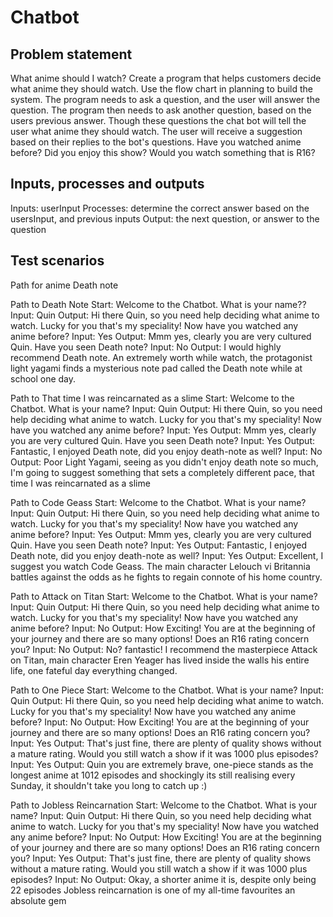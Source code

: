 # Chatbot

## Problem statement
What anime should I watch?
Create a program that helps customers decide what anime they should watch. Use the flow chart in planning to build the system.
The program needs to ask a question, and the user will answer the question. The program then needs to ask another question,
based on the users previous answer.  Though these questions the chat bot will tell the user what anime they should watch. 
The user will receive a suggestion based on their replies to the bot's questions.
Have you watched anime before? Did you enjoy this show? Would you watch something that is R16?

## Inputs, processes and outputs
Inputs: userInput
Processes: determine the correct answer based on the usersInput, and previous inputs
Output: the next question, or answer to the question

## Test scenarios
Path for anime Death note

Path to Death Note
Start: Welcome to the Chatbot. What is your name??
Input: Quin
Output: Hi there Quin, so you need help deciding what anime to watch. Lucky for you that's my speciality! Now have you watched any anime before?
Input: Yes
Output: Mmm yes, clearly you are very cultured Quin. Have you seen Death note?
Input: No 
Output: I would highly recommend Death note. An extremely worth while watch, the protagonist light yagami finds a mysterious note pad called the Death note while at school one day.

Path to That time I was reincarnated as a slime
Start: Welcome to the Chatbot. What is your name?
Input: Quin 
Output: Hi there Quin, so you need help deciding what anime to watch. Lucky for you that's my speciality! Now have you watched any anime before?
Input: Yes
Output: Mmm yes, clearly you are very cultured Quin. Have you seen Death note?
Input: Yes
Output: Fantastic, I enjoyed Death note, did you enjoy death-note as well?
Input: No 
Output: Poor Light Yagami, seeing as you didn't enjoy death note so much, I'm going to suggest something that sets a completely different pace, that time I was reincarnated as a slime

Path to Code Geass
Start: Welcome to the Chatbot. What is your name?
Input: Quin 
Output: Hi there Quin, so you need help deciding what anime to watch. Lucky for you that's my speciality! Now have you watched any anime before?
Input: Yes
Output: Mmm yes, clearly you are very cultured Quin. Have you seen Death note?
Input: Yes
Output: Fantastic, I enjoyed Death note, did you enjoy death-note as well?
Input: Yes 
Output: Excellent, I suggest you watch Code Geass. The main character Lelouch vi Britannia battles against the odds as he fights to regain connote of his home country.

Path to Attack on Titan 
Start: Welcome to the Chatbot. What is your name?
Input: Quin 
Output: Hi there Quin, so you need help deciding what anime to watch. Lucky for you that's my speciality! Now have you watched any anime before?
Input: No 
Output: How Exciting! You are at the beginning of your journey and there are so many options! Does an R16 rating concern you?
Input: No 
Output: No? fantastic! I recommend the masterpiece Attack on Titan, main character Eren Yeager has lived inside the walls his entire life, one fateful day everything changed.

Path to One Piece 
Start: Welcome to the Chatbot. What is your name?
Input: Quin 
Output: Hi there Quin, so you need help deciding what anime to watch. Lucky for you that's my speciality! Now have you watched any anime before?
Input: No 
Output: How Exciting! You are at the beginning of your journey and there are so many options! Does an R16 rating concern you?
Input: Yes 
Output: That's just fine, there are plenty of quality shows without a mature rating. Would you still watch a show if it was 1000 plus episodes?
Input: Yes
Output: Quin you are extremely brave, one-piece stands as the longest anime at 1012 episodes and shockingly its still realising every Sunday, it shouldn't take you long to catch up :)

Path to Jobless Reincarnation 
Start: Welcome to the Chatbot. What is your name?
Input: Quin 
Output: Hi there Quin, so you need help deciding what anime to watch. Lucky for you that's my speciality! Now have you watched any anime before?
Input: No 
Output: How Exciting! You are at the beginning of your journey and there are so many options! Does an R16 rating concern you?
Input: Yes 
Output: That's just fine, there are plenty of quality shows without a mature rating. Would you still watch a show if it was 1000 plus episodes?
Input: No
Output: Okay, a shorter anime it is, despite only being 22 episodes Jobless reincarnation is one of my all-time favourites an absolute gem